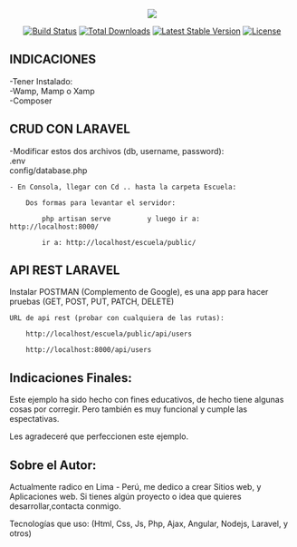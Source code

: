 <p align="center"><img src="https://laravel.com/assets/img/components/logo-laravel.svg"></p>

<p align="center">
<a href="https://travis-ci.org/laravel/framework"><img src="https://travis-ci.org/laravel/framework.svg" alt="Build Status"></a>
<a href="https://packagist.org/packages/laravel/framework"><img src="https://poser.pugx.org/laravel/framework/d/total.svg" alt="Total Downloads"></a>
<a href="https://packagist.org/packages/laravel/framework"><img src="https://poser.pugx.org/laravel/framework/v/stable.svg" alt="Latest Stable Version"></a>
<a href="https://packagist.org/packages/laravel/framework"><img src="https://poser.pugx.org/laravel/framework/license.svg" alt="License"></a>
</p>

## INDICACIONES

-Tener Instalado: <br>
		-Wamp, Mamp o Xamp <br>
		-Composer

	


## CRUD CON LARAVEL

-Modificar estos dos archivos (db, username, password): <br>
		.env <br>
		config/database.php


	- En Consola, llegar con Cd .. hasta la carpeta Escuela:
		
		Dos formas para levantar el servidor:
	
			php artisan serve         y luego ir a:  http://localhost:8000/
			
			ir a: http://localhost/escuela/public/

## API REST LARAVEL

Instalar POSTMAN (Complemento de Google), es una app para hacer pruebas 
							(GET, POST, PUT, PATCH, DELETE)
	
	
	URL de api rest (probar con cualquiera de las rutas):

		http://localhost/escuela/public/api/users

		http://localhost:8000/api/users
    
## Indicaciones Finales:

Este ejemplo ha sido hecho con fines educativos, de hecho tiene algunas cosas por corregir.
Pero también es muy funcional y cumple las espectativas.

Les agradeceré que perfeccionen este ejemplo.

## Sobre el Autor:
Actualmente radico en Lima - Perú, me dedico a crear Sitios web, y Aplicaciones web. 
Si tienes algún proyecto o idea que quieres desarrollar,contacta conmigo.

Tecnologías que uso: (Html, Css, Js, Php, Ajax, Angular, Nodejs, Laravel, y otros)
